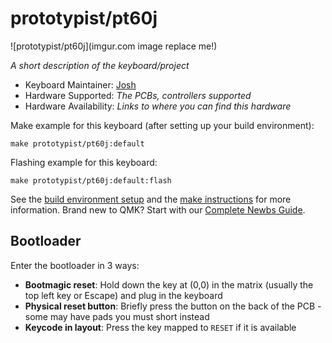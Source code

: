 # prototypist/pt60j

![prototypist/pt60j](imgur.com image replace me!)

*A short description of the keyboard/project*

* Keyboard Maintainer: [Josh](https://github.com/Anjheos)
* Hardware Supported: *The PCBs, controllers supported*
* Hardware Availability: *Links to where you can find this hardware*

Make example for this keyboard (after setting up your build environment):

    make prototypist/pt60j:default

Flashing example for this keyboard:

    make prototypist/pt60j:default:flash

See the [build environment setup](https://docs.qmk.fm/#/getting_started_build_tools) and the [make instructions](https://docs.qmk.fm/#/getting_started_make_guide) for more information. Brand new to QMK? Start with our [Complete Newbs Guide](https://docs.qmk.fm/#/newbs).

## Bootloader

Enter the bootloader in 3 ways:

* **Bootmagic reset**: Hold down the key at (0,0) in the matrix (usually the top left key or Escape) and plug in the keyboard
* **Physical reset button**: Briefly press the button on the back of the PCB - some may have pads you must short instead
* **Keycode in layout**: Press the key mapped to `RESET` if it is available
